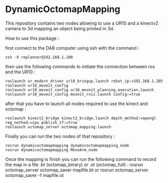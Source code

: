 # DynamicOctomapMapping

This repository contains two nodes allowing to use a UR10 and a kinectv2 camera to 3d mapping an object being printed in 3d.

How to use this package : 

first connect to the DAB computer using ssh with the command : 

    ssh -X replanner@192.168.1.100
  
then use the following commands to initiate the connection between ros and the UR10 :

    roslaunch ur_modern_driver ur10_bringup.launch robot_ip:=192.168.1.205  roslaunch ur10_moveit_config
    roslaunch ur10_moveit_config ur10_moveit_planning_execution.launch
    roslaunch ur10_moveit_config moveit_rviz.launch config:=true
  
after that you have to launch all nodes required to use the kinect and octomap : 

    roslaunch kinect2_bridge kinect2_bridge.launch depth_method:=opengl reg_nethod:=cpu publish_tf:=true
    roslaunch octomap_server octomap_mapping.launch
  
Finally you can run the two nodes of that repository :

    rosrun dynamicoctomapmapping dynamicoctomapmapping_node
    rosrun dynamicoctomapmapping MoveArm_node
    
Once the mapping is finish you can run the following command to record the map in a file .bt (octomap_binary) or .ot (octomap_full) :
    rosrun octomap_server octomap_saver mapfile.bt
 or
    rosrun octomap_server octomap_saver -f mapfile.ot

